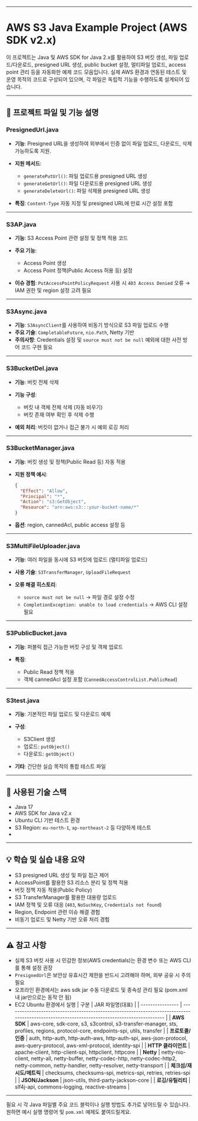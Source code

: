 

---

# AWS S3 Java Example Project (AWS SDK v2.x)

이 프로젝트는 Java 및 AWS SDK for Java 2.x를 활용하여 S3 버킷 생성, 파일 업로드/다운로드, presigned URL 생성, public bucket 설정, 멀티파일 업로드, access point 관리 등을 자동화한 예제 코드 모음입니다.
실제 AWS 환경과 연동된 테스트 및 운영 목적의 코드로 구성되어 있으며, 각 파일은 독립적 기능을 수행하도록 설계되어 있습니다.

---

## 📁 프로젝트 파일 및 기능 설명

### PresignedUrl.java

* **기능**: Presigned URL을 생성하여 외부에서 인증 없이 파일 업로드, 다운로드, 삭제 가능하도록 지원.
* **지원 메서드**:

  * `generatePutUrl()`: 파일 업로드용 presigned URL 생성
  * `generateGetUrl()`: 파일 다운로드용 presigned URL 생성
  * `generateDeleteUrl()`: 파일 삭제용 presigned URL 생성
* **특징**: `Content-Type` 자동 지정 및 presigned URL에 만료 시간 설정 포함

---

### S3AP.java

* **기능**: S3 Access Point 관련 설정 및 정책 적용 코드
* **주요 기능**:

  * Access Point 생성
  * Access Point 정책(Public Access 허용 등) 설정
* **이슈 경험**: `PutAccessPointPolicyRequest` 사용 시 `403 Access Denied` 오류 → IAM 권한 및 region 설정 고려 필요

---

###  S3Async.java

* **기능**: `S3AsyncClient`를 사용하여 비동기 방식으로 S3 파일 업로드 수행
* **주요 기술**: `CompletableFuture`, `nio.Path`, Netty 기반
* **주의사항**: Credentials 설정 및 `source must not be null` 예외에 대한 사전 방어 코드 구현 필요

---

### S3BucketDel.java

* **기능**: 버킷 전체 삭제
* **기능 구성**:

  * 버킷 내 객체 전체 삭제 (자동 비우기)
  * 버킷 존재 여부 확인 후 삭제 수행
* **예외 처리**: 버킷이 없거나 접근 불가 시 예외 로깅 처리

---

### S3BucketManager.java

* **기능**: 버킷 생성 및 정책(Public Read 등) 자동 적용
* **지원 정책 예시**:

  ```json
  {
    "Effect": "Allow",
    "Principal": "*",
    "Action": "s3:GetObject",
    "Resource": "arn:aws:s3:::your-bucket-name/*"
  }
  ```
* **옵션**: region, cannedAcl, public access 설정 등

---

### S3MultiFileUploader.java

* **기능**: 여러 파일을 동시에 S3 버킷에 업로드 (멀티파일 업로드)
* **사용 기술**: `S3TransferManager`, `UploadFileRequest`
* **오류 해결 히스토리**:

  * `source must not be null` → 파일 경로 설정 수정
  * `CompletionException: unable to load credentials` → AWS CLI 설정 필요

---

### S3PublicBucket.java

* **기능**: 퍼블릭 접근 가능한 버킷 구성 및 객체 업로드
* **특징**:

  * Public Read 정책 적용
  * 객체 cannedAcl 설정 포함 (`CannedAccessControlList.PublicRead`)

---

### S3test.java

* **기능**: 기본적인 파일 업로드 및 다운로드 예제
* **구성**:

  * S3Client 생성
  * 업로드: `putObject()`
  * 다운로드: `getObject()`
* **기타**: 간단한 실습 목적의 통합 테스트 파일

---

## 🔧 사용된 기술 스택

* Java 17
* AWS SDK for Java v2.x
* Ubuntu CLI 기반 테스트 환경
* S3 Region: `eu-north-1`, `ap-northeast-2` 등 다양하게 테스트
* 
---

## 💡 학습 및 실습 내용 요약

* S3 presigned URL 생성 및 파일 접근 제어
* AccessPoint를 활용한 S3 리소스 분리 및 정책 적용
* 버킷 정책 자동 적용(Public Policy)
* S3 TransferManager를 활용한 대용량 업로드
* IAM 정책 및 오류 대응 (`403`, `NoSuchKey`, `Credentials not found`)
* Region, Endpoint 관련 이슈 해결 경험
* 비동기 업로드 및 Netty 기반 오류 처리 경험

---

## ⚠️ 참고 사항

* 실제 S3 버킷 사용 시 민감한 정보(AWS credentials)는 환경 변수 또는 AWS CLI를 통해 설정 권장
* `PresignedUrl`은 보안상 유효시간 제한을 반드시 고려해야 하며, 외부 공유 시 주의 필요
* 오프라인 환경에서는 aws sdk jar 수동 다운로드 및 종속성 관리 필요 (pom.xml 내 jar만으로는 동작 안 됨)
* EC2 Ubuntu 환경에서 실행 
| 구분               | JAR 파일명(대표)                                                                                                                                  |
| ---------------- | -------------------------------------------------------------------------------------------------------------------------------------------- |
| **AWS SDK**      | aws-core, sdk-core, s3, s3control, s3-transfer-manager, sts, profiles, regions, protocol-core, endpoints-spi, utils, transfer                |
| **프로토콜/인증**      | auth, http-auth, http-auth-aws, http-auth-spi, aws-json-protocol, aws-query-protocol, aws-xml-protocol, identity-spi                         |
| **HTTP 클라이언트**   | apache-client, http-client-spi, httpclient, httpcore                                                                                         |
| **Netty**        | netty-nio-client, netty-all, netty-buffer, netty-codec-http, netty-codec-http2, netty-common, netty-handler, netty-resolver, netty-transport |
| **체크섬/재시도/메트릭**  | checksums, checksums-spi, metrics-spi, retries, retries-spi                                                                                  |
| **JSON/Jackson** | json-utils, third-party-jackson-core                                                                                                         |
| **로깅/유틸리티**      | slf4j-api, commons-logging, reactive-streams                                                                                                 |

---

필요 시 각 Java 파일별 주요 코드 블럭이나 실행 방법도 추가로 넣어드릴 수 있습니다. 원하면 예시 실행 명령어 및 `pom.xml` 예제도 붙여드릴게요.
